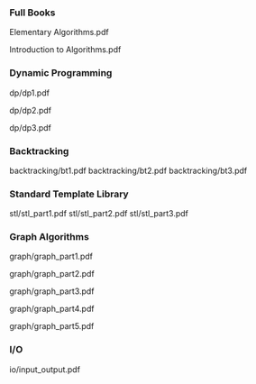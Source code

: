 ### Full Books
Elementary Algorithms.pdf

Introduction to Algorithms.pdf

### Dynamic Programming
dp/dp1.pdf

dp/dp2.pdf

dp/dp3.pdf

### Backtracking

backtracking/bt1.pdf
backtracking/bt2.pdf
backtracking/bt3.pdf

### Standard Template Library
stl/stl_part1.pdf
stl/stl_part2.pdf
stl/stl_part3.pdf

### Graph Algorithms
graph/graph_part1.pdf

graph/graph_part2.pdf

graph/graph_part3.pdf

graph/graph_part4.pdf

graph/graph_part5.pdf

### I/O
io/input_output.pdf